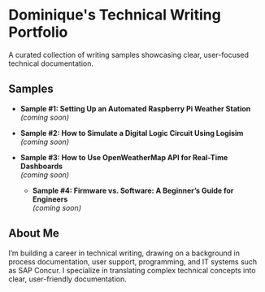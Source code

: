# Dominique's Technical Writing Portfolio

A curated collection of writing samples showcasing clear, user-focused technical documentation.

## Samples

- **Sample #1: Setting Up an Automated Raspberry Pi Weather Station**  
  *(coming soon)*

- **Sample #2: How to Simulate a Digital Logic Circuit Using Logisim**  
  *(coming soon)*

- **Sample #3: How to Use OpenWeatherMap API for Real-Time Dashboards**  
  *(coming soon)*

  - **Sample #4: Firmware vs. Software: A Beginner’s Guide for Engineers**  
  *(coming soon)*

## About Me

I’m building a career in technical writing, drawing on a background in process documentation, user support, programming, and IT systems such as SAP Concur. I specialize in translating complex technical concepts into clear, user-friendly documentation.
